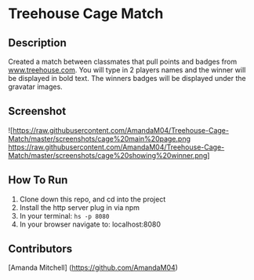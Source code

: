 # Treehouse Cage Match

## Description
Created a match between classmates that pull points and badges from www.treehouse.com. You will type in 2 players names and the winner will be displayed in bold text. The winners badges will be displayed under the gravatar images.

## Screenshot
![https://raw.githubusercontent.com/AmandaM04/Treehouse-Cage-Match/master/screenshots/cage%20main%20page.png
https://raw.githubusercontent.com/AmandaM04/Treehouse-Cage-Match/master/screenshots/cage%20showing%20winner.png]


## How To Run
1. Clone down this repo, and cd into the project
2. Install the http server plug in via npm
3. In your terminal: ``` hs -p 8080 ```
4. In your browser navigate to: localhost:8080

## Contributors
[Amanda Mitchell] (https://github.com/AmandaM04)